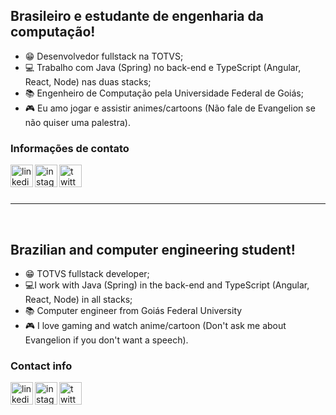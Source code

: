 ## Brasileiro e estudante de engenharia da computação!
- 😁 Desenvolvedor fullstack na TOTVS;
- 💻 Trabalho com Java (Spring) no back-end e TypeScript (Angular, React, Node) nas duas stacks;
- 📚 Engenheiro de Computação pela Universidade Federal de Goiás;
- 🎮 Eu amo jogar e assistir animes/cartoons (Não fale de Evangelion se não quiser uma palestra).

### Informações de contato
[<img align='left' alt='linkedin' width='36px' src='https://cdn-icons-png.flaticon.com/512/3536/3536505.png'/>][LinkedIn]
[<img align='left' alt='instagram' width='36px' src='https://cdn-icons-png.flaticon.com/512/2111/2111463.png' />][Instagram]
[<img align='left' alt='twitter' width='36px' src='https://cdn-icons-png.flaticon.com/512/3256/3256013.png' />][Twitter] <br />

<br />
<hr />
<br />

## Brazilian and computer engineering student!
- 😁 TOTVS fullstack developer;
- 💻I work with Java (Spring) in the back-end and TypeScript (Angular, React, Node) in all stacks;
- 📚 Computer engineer from Goiás Federal University
- 🎮 I love gaming and watch anime/cartoon (Don't ask me about Evangelion if you don't want a speech).

### Contact info

[<img align='left' alt='linkedin' width='36px' src='https://cdn-icons-png.flaticon.com/512/3536/3536505.png'/>][LinkedIn]
[<img align='left' alt='instagram' width='36px' src='https://cdn-icons-png.flaticon.com/512/2111/2111463.png' />][Instagram]
[<img align='left' alt='twitter' width='36px' src='https://cdn-icons-png.flaticon.com/512/3256/3256013.png' />][Twitter] <br />

[LinkedIn]: https://www.linkedin.com/in/caiozirretta/
[Instagram]: https://www.instagram.com/caiozirretta/
[Twitter]: https://twitter.com/hidrogenario
